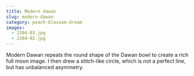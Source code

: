 ```yaml
---
title: Modern dawan
slug: modern-dawan
category: peach-blossom-dream
images:
  - 2204-03.jpg
  - 2204-02.jpg
---
```


Modern Dawan repeats the round shape of  the Dawan bowl to create a rich full moon image. I then drew a stitch-like circle, which is not a perfect line, but has unbalanced asymmetry.
